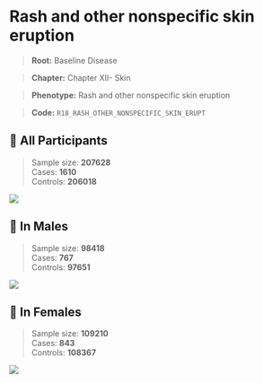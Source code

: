 # Rash and other nonspecific skin eruption

> **Root:** Baseline Disease  

> **Chapter:** Chapter XII- Skin  

> **Phenotype:** Rash and other nonspecific skin eruption  

> **Code:** `R18_RASH_OTHER_NONSPECIFIC_SKIN_ERUPT`

## 🧪 All Participants  
> Sample size: **207628**  
> Cases: **1610**  
> Controls: **206018**
<img src="/Disease/Figures/ALL/Incidence/R18_RASH_OTHER_NONSPECIFIC_SKIN_ERUPT.png"/>
<CsvTable src="/Disease_Data/ALL/Incidence/COX_R18_RASH_OTHER_NONSPECIFIC_SKIN_ERUPT.csv" label="🔍 View full results" />

## 👨 In Males  
> Sample size: **98418**  
> Cases: **767**  
> Controls: **97651**
<img src="/Disease/Figures/Male/Incidence/R18_RASH_OTHER_NONSPECIFIC_SKIN_ERUPT.png"/>
<CsvTable src="/Disease_Data/Male/Incidence/COX_R18_RASH_OTHER_NONSPECIFIC_SKIN_ERUPT.csv" label="🔍 View full results" />

## 👩 In Females  
> Sample size: **109210**  
> Cases: **843**  
> Controls: **108367**
<img src="/Disease/Figures/Female/Incidence/R18_RASH_OTHER_NONSPECIFIC_SKIN_ERUPT.png"/>
<CsvTable src="/Disease_Data/Female/Incidence/COX_R18_RASH_OTHER_NONSPECIFIC_SKIN_ERUPT.csv" label="🔍 View full results" />
